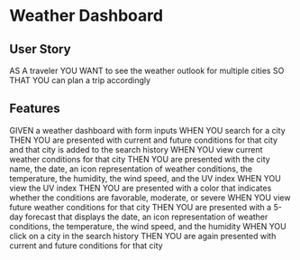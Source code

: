 # Weather Dashboard

## User Story

AS A traveler
YOU WANT to see the weather outlook for multiple cities
SO THAT YOU can plan a trip accordingly

## Features

GIVEN a weather dashboard with form inputs
WHEN YOU search for a city
THEN YOU are presented with current and future conditions for that city and that city is added to the search history
WHEN YOU view current weather conditions for that city
THEN YOU are presented with the city name, the date, an icon representation of weather conditions, the temperature, the humidity, the wind speed, and the UV index
WHEN YOU view the UV index
THEN YOU are presented with a color that indicates whether the conditions are favorable, moderate, or severe
WHEN YOU view future weather conditions for that city
THEN YOU are presented with a 5-day forecast that displays the date, an icon representation of weather conditions, the temperature, the wind speed, and the humidity
WHEN YOU click on a city in the search history
THEN YOU are again presented with current and future conditions for that city

